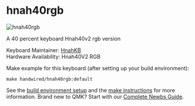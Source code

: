 # hnah40rgb

![hnah40rgb](https://i.imgur.com/wmqx6oL.jpg)

A 40 percent keyboard Hnah40v2 rgb version

Keyboard Maintainer: [HnahKB](https://github.com/vuhopkep)  
Hardware Availability: Hnah40V2 RGB

Make example for this keyboard (after setting up your build environment):

    make handwired/hnah40rgb:default

See the [build environment setup](https://docs.qmk.fm/#/getting_started_build_tools) and the [make instructions](https://docs.qmk.fm/#/getting_started_make_guide) for more information. Brand new to QMK? Start with our [Complete Newbs Guide](https://docs.qmk.fm/#/newbs).
